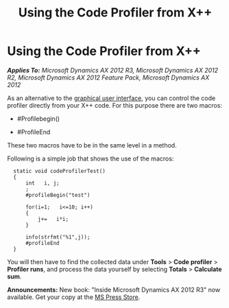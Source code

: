 ﻿---
title: Using the Code Profiler from X++
TOCTitle: Using the Code Profiler from X++
ms:assetid: c0c2cc92-ef1d-4691-bfd6-b837d2a8359f
ms:mtpsurl: https://msdn.microsoft.com/en-us/library/Aa863679(v=AX.60)
ms:contentKeyID: 35250079
ms.date: 05/18/2015
mtps_version: v=AX.60
---

# Using the Code Profiler from X++ 


_**Applies To:** Microsoft Dynamics AX 2012 R3, Microsoft Dynamics AX 2012 R2, Microsoft Dynamics AX 2012 Feature Pack, Microsoft Dynamics AX 2012_

As an alternative to the [graphical user interface](how-to-use-the-code-profiler.md), you can control the code profiler directly from your X++ code. For this purpose there are two macros:

  - \#Profilebegin()

  - \#ProfileEnd

These two macros have to be in the same level in a method.

Following is a simple job that shows the use of the macros:
  ```X++  
    static void codeProfilerTest() 
    { 
        int   i, j; 
        ;   
        #profileBegin("test")   
        
        for(i=1;   i<=10; i++) 
        {   
            j+=   i*i; 
        }   
        
        info(strfmt("%1",j));   
        #profileEnd   
    } 
  ```
You will then have to find the collected data under **Tools** \> **Code profiler** \> **Profiler runs**, and process the data yourself by selecting **Totals** \> **Calculate sum**.

  
**Announcements:** New book: "Inside Microsoft Dynamics AX 2012 R3" now available. Get your copy at the [MS Press Store](https://www.microsoftpressstore.com/store/inside-microsoft-dynamics-ax-2012-r3-9780735685109).

